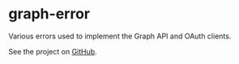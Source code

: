 # graph-error

Various errors used to implement the Graph API and OAuth clients.

See the project on [GitHub](https://github.com/sreeise/graph-rs).
